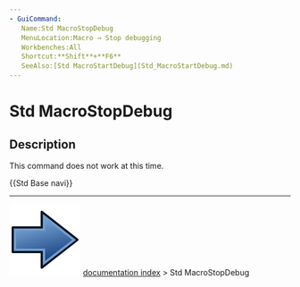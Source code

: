 ```yaml
---
- GuiCommand:
   Name:Std MacroStopDebug
   MenuLocation:Macro → Stop debugging
   Workbenches:All
   Shortcut:**Shift**+**F6**
   SeeAlso:[Std MacroStartDebug](Std_MacroStartDebug.md)
---
```


# Std MacroStopDebug

## Description

This command does not work at this time.




 {{Std Base navi}}



---
![](images/Button_right.svg) [documentation index](../README.md) > Std MacroStopDebug
